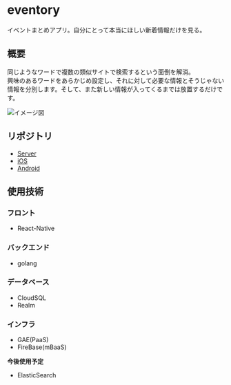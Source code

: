 # eventory

イベントまとめアプリ。自分にとって本当にほしい新着情報だけを見る。

## 概要
同じようなワードで複数の類似サイトで検索するという面倒を解消。  
興味のあるワードをあらかじめ設定し、それに対して必要な情報とそうじゃない情報を分別します。そして、また新しい情報が入ってくるまでは放置するだけです。  

![イメージ図](https://github.com/tikasan/eventory/blob/master/doc/eventory_plan.png?raw=true)

## リポジトリ

- [Server](https://github.com/tikasan/eventory)
- [iOS](https://github.com/tikasan/eventoryiOS)
- [Android](https://github.com/KokiKono/Eventory)

## 使用技術

### フロント

- React-Native

### バックエンド

- golang

### データベース

- CloudSQL
- Realm

### インフラ

- GAE(PaaS)
- FireBase(mBaaS)

**今後使用予定**
- ElasticSearch
